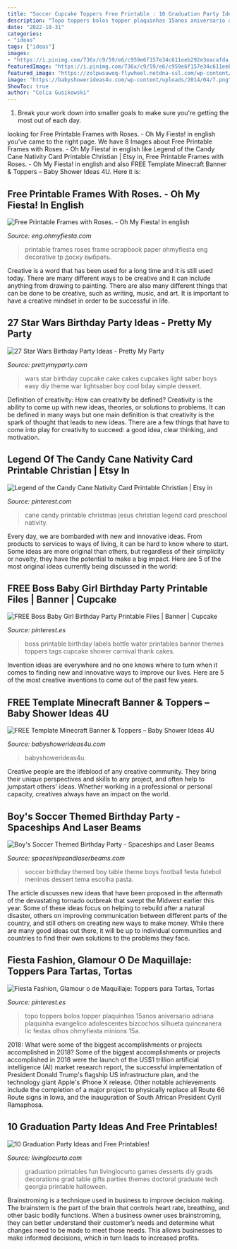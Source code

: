 ```yaml
---
title: "Soccer Cupcake Toppers Free Printable : 10 Graduation Party Ideas And Free Printables!"
description: "Topo toppers bolos topper plaquinhas 15anos aniversario adriana plaquinha evangelico adolescentes bizcochos silhueta quinceanera lic festas olhos ohmyfiesta minions 15a"
date: "2022-10-31"
categories:
- "ideas"
tags: ["ideas"]
images:
- "https://i.pinimg.com/736x/c9/59/e6/c959e6f157e34c611eeb292e3eacafda.jpg"
featuredImage: "https://i.pinimg.com/736x/c9/59/e6/c959e6f157e34c611eeb292e3eacafda.jpg"
featured_image: "https://zolpwsuwoq-flywheel.netdna-ssl.com/wp-content/uploads/2017/07/star-wars-light-saber-cupcake-cake.jpg"
image: "https://babyshowerideas4u.com/wp-content/uploads/2014/04/7.png"
ShowToc: true
author: "Celia Gusikowski"
---
```



1. Break your work down into smaller goals to make sure you're getting the most out of each day. 

	

		
looking for Free Printable Frames with Roses. - Oh My Fiesta! in english you've came to the right page. We have 8 Images about Free Printable Frames with Roses. - Oh My Fiesta! in english like Legend of the Candy Cane Nativity Card Printable Christian | Etsy in, Free Printable Frames with Roses. - Oh My Fiesta! in english and also FREE Template Minecraft Banner &amp; Toppers – Baby Shower Ideas 4U. Here it is:
		
    
## Free Printable Frames With Roses. - Oh My Fiesta! In English

<img loading=lazy src="https://1.bp.blogspot.com/-9PG_2ORBMlw/U9zS6wah5rI/AAAAAAADR00/SS5wjGmBxFs/s1600/free-printable-frames-249.png" onerror="this.onerror=null;this.src='https://tse2.mm.bing.net/th?id=OIP.BhwOy7XMGEOm2kNzEQGvxAHaIJ&amp;pid=15.1';" alt="Free Printable Frames with Roses. - Oh My Fiesta! in english">

_Source: eng.ohmyfiesta.com_

>printable frames roses frame scrapbook paper ohmyfiesta eng decorative tp доску выбрать. 

	

Creative is a word that has been used for a long time and it is still used today. There are many different ways to be creative and it can include anything from drawing to painting. There are also many different things that can be done to be creative, such as writing, music, and art. It is important to have a creative mindset in order to be successful in life.

    
## 27 Star Wars Birthday Party Ideas - Pretty My Party

<img loading=lazy src="https://zolpwsuwoq-flywheel.netdna-ssl.com/wp-content/uploads/2017/07/star-wars-light-saber-cupcake-cake.jpg" onerror="this.onerror=null;this.src='https://tse4.mm.bing.net/th?id=OIP.XvKDIHuMBMq8AdCtmZj47AHaNJ&amp;pid=15.1';" alt="27 Star Wars Birthday Party Ideas - Pretty My Party">

_Source: prettymyparty.com_

>wars star birthday cupcake cake cakes cupcakes light saber boys easy diy theme war lightsaber boy cool bday simple dessert. 

	

Definition of creativity: How can creativity be defined?
Creativity is the ability to come up with new ideas, theories, or solutions to problems. It can be defined in many ways but one main definition is that creativity is the spark of thought that leads to new ideas. There are a few things that have to come into play for creativity to succeed: a good idea, clear thinking, and motivation.

    
## Legend Of The Candy Cane Nativity Card Printable Christian | Etsy In

<img loading=lazy src="https://i.pinimg.com/736x/54/88/9d/54889dc760ceaf8c0e638d0db68b0638.jpg" onerror="this.onerror=null;this.src='https://tse4.mm.bing.net/th?id=OIP.k4wKkhoKj6yS5AjmZA7ioAHaLH&amp;pid=15.1';" alt="Legend of the Candy Cane Nativity Card Printable Christian | Etsy in">

_Source: pinterest.com_

>cane candy printable christmas jesus christian legend card preschool nativity. 

	

Every day, we are bombarded with new and innovative ideas. From products to services to ways of living, it can be hard to know where to start. Some ideas are more original than others, but regardless of their simplicity or novelty, they have the potential to make a big impact. Here are 5 of the most original ideas currently being discussed in the world: 

    
## FREE Boss Baby Girl Birthday Party Printable Files | Banner | Cupcake

<img loading=lazy src="https://i.pinimg.com/736x/c9/59/e6/c959e6f157e34c611eeb292e3eacafda.jpg" onerror="this.onerror=null;this.src='https://tse4.mm.bing.net/th?id=OIP.eUfOJgqxSeri039qar0UwQHaMC&amp;pid=15.1';" alt="FREE Boss Baby Girl Birthday Party Printable Files | Banner | Cupcake">

_Source: pinterest.es_

>boss printable birthday labels bottle water printables banner themes toppers tags cupcake shower carnival thank cakes. 

	

Invention ideas are everywhere and no one knows where to turn when it comes to finding new and innovative ways to improve our lives. Here are 5 of the most creative inventions to come out of the past few years.

    
## FREE Template Minecraft Banner &amp; Toppers – Baby Shower Ideas 4U

<img loading=lazy src="https://babyshowerideas4u.com/wp-content/uploads/2014/04/7.png" onerror="this.onerror=null;this.src='https://tse2.mm.bing.net/th?id=OIP.BnM0Dcepnn-9cNBOT22bugHaKf&amp;pid=15.1';" alt="FREE Template Minecraft Banner &amp; Toppers – Baby Shower Ideas 4U">

_Source: babyshowerideas4u.com_

>babyshowerideas4u. 

	

Creative people are the lifeblood of any creative community. They bring their unique perspectives and skills to any project, and often help to jumpstart others' ideas. Whether working in a professional or personal capacity, creatives always have an impact on the world.

    
## Boy&#039;s Soccer Themed Birthday Party - Spaceships And Laser Beams

<img loading=lazy src="https://spaceshipsandlaserbeams.com/wp-content/uploads/2015/02/boys-soccer-themed-birthday-party-dessert-table-ideas.jpg" onerror="this.onerror=null;this.src='https://tse1.mm.bing.net/th?id=OIP.flss1C8HQRfhSyWJT6CalwHaFJ&amp;pid=15.1';" alt="Boy&#039;s Soccer Themed Birthday Party - Spaceships and Laser Beams">

_Source: spaceshipsandlaserbeams.com_

>soccer birthday themed boy table theme boys football festa futebol meninos dessert tema escolha pasta. 

	

The article discusses new ideas that have been proposed in the aftermath of the devastating tornado outbreak that swept the Midwest earlier this year. Some of these ideas focus on helping to rebuild after a natural disaster, others on improving communication between different parts of the country, and still others on creating new ways to make money. While there are many good ideas out there, it will be up to individual communities and countries to find their own solutions to the problems they face.

    
## Fiesta Fashion, Glamour O De Maquillaje: Toppers Para Tartas, Tortas

<img loading=lazy src="https://i.pinimg.com/736x/ee/f4/d7/eef4d7f9120a5b7fc2ff4ee41bbec7d4.jpg" onerror="this.onerror=null;this.src='https://tse4.mm.bing.net/th?id=OIP.4mLJIRBdR8H38AcKcQov0AHaLA&amp;pid=15.1';" alt="Fiesta Fashion, Glamour o de Maquillaje: Toppers para Tartas, Tortas">

_Source: pinterest.es_

>topo toppers bolos topper plaquinhas 15anos aniversario adriana plaquinha evangelico adolescentes bizcochos silhueta quinceanera lic festas olhos ohmyfiesta minions 15a. 

	

2018: What were some of the biggest accomplishments or projects accomplished in 2018?
Some of the biggest accomplishments or projects accomplished in 2018 were the launch of the US$1 trillion artificial intelligence (AI) market research report, the successful implementation of President Donald Trump's flagship US infrastructure plan, and the technology giant Apple's iPhone X release. Other notable achievements include the completion of a major project to physically replace all Route 66 Route signs in Iowa, and the inauguration of South African President Cyril Ramaphosa.

    
## 10 Graduation Party Ideas And Free Printables!

<img loading=lazy src="http://www.livinglocurto.com/wp-content/uploads/2014/04/10-graduation-party-ideas.jpg" onerror="this.onerror=null;this.src='https://tse1.mm.bing.net/th?id=OIP.v7JWdH7r6S_M7C4k6ndmbgHaLH&amp;pid=15.1';" alt="10 Graduation Party Ideas and Free Printables!">

_Source: livinglocurto.com_

>graduation printables fun livinglocurto games desserts diy grads decorations grad table gifts parties themes doctoral graduate tech georgia printable halloween. 

	

Brainstroming is a technique used in business to improve decision making. The brainstem is the part of the brain that controls heart rate, breathing, and other basic bodily functions. When a business owner uses brainstroming, they can better understand their customer’s needs and determine what changes need to be made to meet those needs. This allows businesses to make informed decisions, which in turn leads to increased profits.

